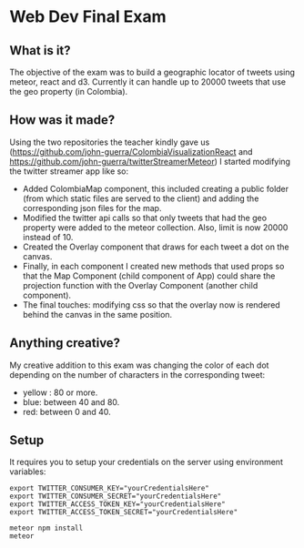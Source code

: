# Web Dev Final Exam

## What is it?
The objective of the exam was to build a geographic locator of tweets using meteor, react and d3. Currently it can handle up to 20000 tweets that use the geo property (in Colombia).

## How was it made?
Using the two repositories the teacher kindly gave us (https://github.com/john-guerra/ColombiaVisualizationReact and https://github.com/john-guerra/twitterStreamerMeteor) I started modifying the twitter streamer app like so:
- Added ColombiaMap component, this included creating a public folder (from which static files are served to the client) and adding the corresponding json files for the map.
- Modified the twitter api calls so that only tweets that had the geo property were added to the meteor collection. Also, limit is now 20000 instead of 10.
- Created the Overlay component that draws for each tweet a dot on the canvas.
- Finally, in each component I created new methods that used props so that the Map Component (child component of App) could share the projection function with the Overlay Component (another child component).
- The final touches: modifying css so that the overlay now is rendered behind the canvas in the same position.

## Anything creative?
My creative addition to this exam was changing the color of each dot depending on the number of characters in the corresponding tweet:
- yellow : 80 or more.
- blue: between 40 and 80.
- red: between 0 and 40.

## Setup

It requires you to setup your credentials on the server using environment variables:

```
export TWITTER_CONSUMER_KEY="yourCredentialsHere"
export TWITTER_CONSUMER_SECRET="yourCredentialsHere"
export TWITTER_ACCESS_TOKEN_KEY="yourCredentialsHere"
export TWITTER_ACCESS_TOKEN_SECRET="yourCredentialsHere"

meteor npm install
meteor
```


